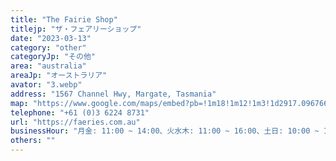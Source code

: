 ```yaml
---
title: "The Fairie Shop"
titlejp: "ザ・フェアリーショップ"
date: "2023-03-13"
category: "other"
categoryJp: "その他"
area: "australia"
areaJp: "オーストラリア"
avator: "3.webp"
address: "1567 Channel Hwy, Margate, Tasmania"
map: "https://www.google.com/maps/embed?pb=!1m18!1m12!1m3!1d2917.0967662806215!2d147.26774667604616!3d-43.01835034901929!2m3!1f0!2f0!3f0!3m2!1i1024!2i768!4f13.1!3m3!1m2!1s0xaa6e7588a1a38073%3A0xe91cafbb6b9665b2!2sThe%20Faerie%20Shop!5e0!3m2!1sja!2sjp!4v1686288867364!5m2!1sja!2sjp"
telephone: "+61 (0)3 6224 8731"
url: "https://faeries.com.au"
businessHour: "月金: 11:00 ~ 14:00、火水木: 11:00 ~ 16:00、土日: 10:00 ~ 15:00"
others: ""
---
```

